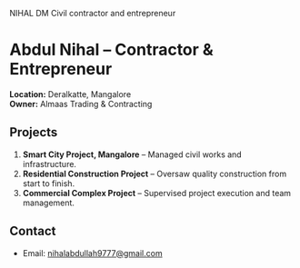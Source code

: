 NIHAL DM 
Civil contractor and entrepreneur 
# Abdul Nihal – Contractor & Entrepreneur

**Location:** Deralkatte, Mangalore  
**Owner:** Almaas Trading & Contracting  
## Projects
1. **Smart City Project, Mangalore** – Managed civil works and infrastructure.  
2. **Residential Construction Project** – Oversaw quality construction from start to finish.  
3. **Commercial Complex Project** – Supervised project execution and team management.

## Contact
- Email: nihalabdullah9777@gmail.com 

